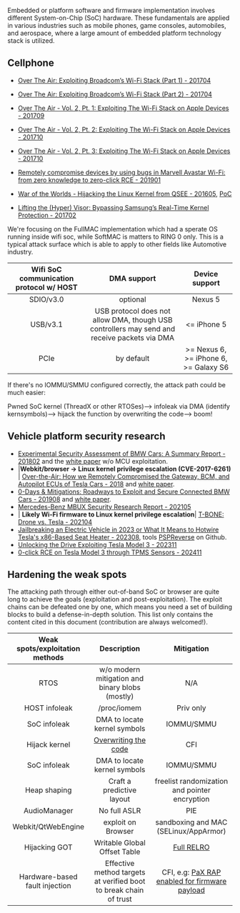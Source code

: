Embedded or platform software and firmware implementation involves different System-on-Chip (SoC) hardware. These fundamentals are applied in various industries such as mobile phones, game consoles, automobiles, and aerospace, where a large amount of embedded platform technology stack is utilized.

## Cellphone
* [Over The Air: Exploiting Broadcom’s Wi-Fi Stack (Part 1) - 201704](https://googleprojectzero.blogspot.com/2017/04/over-air-exploiting-broadcoms-wi-fi_4.html)
* [Over The Air: Exploiting Broadcom’s Wi-Fi Stack (Part 2) - 201704](https://googleprojectzero.blogspot.com/2017/04/over-air-exploiting-broadcoms-wi-fi_11.html)
* [Over The Air - Vol. 2, Pt. 1: Exploiting The Wi-Fi Stack on Apple Devices - 201709](https://googleprojectzero.blogspot.com/2017/09/over-air-vol-2-pt-1-exploiting-wi-fi.html)
* [Over The Air - Vol. 2, Pt. 2: Exploiting The Wi-Fi Stack on Apple Devices - 201710](https://googleprojectzero.blogspot.com/2017/10/over-air-vol-2-pt-2-exploiting-wi-fi.html)
* [Over The Air - Vol. 2, Pt. 3: Exploiting The Wi-Fi Stack on Apple Devices  - 201710](https://googleprojectzero.blogspot.com/2017/10/over-air-vol-2-pt-3-exploiting-wi-fi.html)
* [Remotely compromise devices by using bugs in Marvell Avastar Wi-Fi: from zero knowledge to zero-click RCE - 201901](https://embedi.org/blog/remotely-compromise-devices-by-using-bugs-in-marvell-avastar-wi-fi-from-zero-knowledge-to-zero-click-rce/)

* [War of the Worlds - Hijacking the Linux Kernel from QSEE - 201605](http://bits-please.blogspot.com/2016/05/war-of-worlds-hijacking-linux-kernel.html), [PoC](https://github.com/laginimaineb/WarOfTheWorlds)
* [Lifting the (Hyper) Visor: Bypassing Samsung’s Real-Time Kernel Protection - 201702](https://googleprojectzero.blogspot.com/2017/02/lifting-hyper-visor-bypassing-samsungs.html)

We're focusing on the FullMAC implementation which had a sperate OS running inside wifi soc, while SoftMAC is matters to RING 0 only. This is a typical attack surface which is able to apply to other fields like Automotive industry.

| Wifi SoC communication protocol w/ HOST | DMA support       | Device support|
|:---------------------------------------:|:-----------------:|:-------------:|
| SDIO/v3.0                               | optional          | Nexus 5       |
| USB/v3.1             | USB protocol does not allow DMA, though USB controllers may send and receive packets via DMA | <= iPhone 5  |
| PCIe                 | by default                           | >= Nexus 6, >= iPhone 6, >= Galaxy S6 |

If there's no IOMMU/SMMU configured correctly, the attack path could be much easier:

Pwned SoC kernel (ThreadX or other RTOSes)--> infoleak via DMA (identify kernsymbols)--> hijack the function by overwriting the code--> boom!

## Vehicle platform security research
* [Experimental Security Assessment of BMW Cars: A Summary Report - 201802](https://keenlab.tencent.com/en/whitepapers/Experimental_Security_Assessment_of_BMW_Cars_by_KeenLab.pdf) and the [white paper](https://web.archive.org/web/20221208170705/http://kunnamon.io/tbone/tbone-v1.0-redacted.pdf) w/o MCU exploitation.
* |**Webkit/browser -> Linux kernel privilege escalation (CVE-2017-6261)** | [Over-the-Air: How we Remotely Compromised the Gateway, BCM, and Autopilot ECUs of Tesla Cars - 2018](https://i.blackhat.com/us-18/Thu-August-9/us-18-Liu-Over-The-Air-How-We-Remotely-Compromised-The-Gateway-Bcm-And-Autopilot-Ecus-Of-Tesla-Cars.pdf) and [white paper](https://i.blackhat.com/us-18/Thu-August-9/us-18-Liu-Over-The-Air-How-We-Remotely-Compromised-The-Gateway-Bcm-And-Autopilot-Ecus-Of-Tesla-Cars-wp.pdf).
* [0-Days & Mitigations: Roadways to Exploit and Secure Connected BMW Cars - 201908](https://i.blackhat.com/USA-19/Thursday/us-19-Cai-0-Days-And-Mitigations-Roadways-To-Exploit-And-Secure-Connected-BMW-Cars.pdf) and [white paper](https://i.blackhat.com/USA-19/Thursday/us-19-Cai-0-Days-And-Mitigations-Roadways-To-Exploit-And-Secure-Connected-BMW-Cars-wp.pdf).
* [Mercedes-Benz MBUX Security Research Report - 202105](https://keenlab.tencent.com/en/whitepapers/Mercedes_Benz_Security_Research_Report_Final.pdf)
* | **Likely Wi-Fi firmware to Linux kernel privilege escalation**| [T-BONE: Drone vs. Tesla - 202104](https://web.archive.org/web/20230129133144/https://kunnamon.io/tbone/)
* [Jailbreaking an Electric Vehicle in 2023 or What It Means to Hotwire Tesla's x86-Based Seat Heater - 202308](https://i.blackhat.com/BH-US-23/Presentations/US-23-Werling-Jailbreaking-Teslas.pdf), tools [PSPReverse](https://github.com/PSPReverse) on Github.
* [Unlocking the Drive Exploiting Tesla Model 3 - 202311](https://www.synacktiv.com/sites/default/files/2023-11/tesla_grehack.pdf)
* [0-click RCE on Tesla Model 3 through TPMS Sensors - 202411](https://www.synacktiv.com/sites/default/files/2024-10/hexacon_0_click_rce_on_tesla_model_3_through_tpms_sensors_light.pdf)

## Hardening the weak spots

The attacking path through either out-of-band SoC or browser are quite long to achieve the goals (exploitation and post-exploitation). The exploit chains can be defeated one by one, which means you need a set of building blocks to build a defense-in-depth solution. This list only contains the content cited in this document (contribution are always welcomed!).

| Weak spots/exploitation methods      | Description                 | Mitigation |
|:------------------:|:---------------------------:|:----------:|
| RTOS               | w/o modern mitigation and binary blobs (mostly)       | N/A        |
| HOST infoleak      | /proc/iomem                 | Priv only  |
| SoC infoleak       | DMA to locate kernel symbols| IOMMU/SMMU |
| Hijack kernel      | [Overwriting the code](https://bits-please.blogspot.com/2016/05/war-of-worlds-hijacking-linux-kernel.html) | CFI        |
| SoC infoleak       | DMA to locate kernel symbols| IOMMU/SMMU |
| Heap shaping       | Craft a predictive layout   | freelist randomization and pointer encryption |
| AudioManager       | No full ASLR                | PIE |
| Webkit/QtWebEngine | exploit on Browser          | sandboxing and MAC (SELinux/AppArmor)  |
| Hijacking GOT      | Writable Global Offset Table | [Full RELRO](https://www.trapkit.de/articles/relro/) |
| Hardware-based fault injection | Effective method targets at verified boot to break chain of trust | CFI, e.g: [PaX RAP enabled for firmware payload](https://www.linkedin.com/posts/shawn-c-4836063_coreboot-heads-grsecurity-activity-6578088784351584256-7TuD) |

